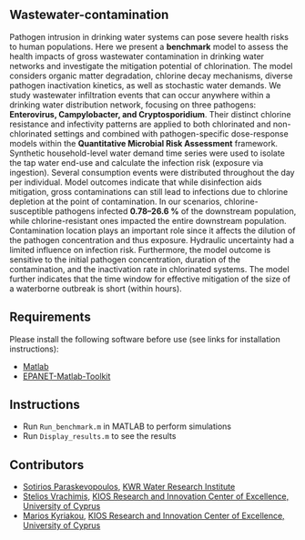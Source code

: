 ## Wastewater-contamination

Pathogen intrusion in drinking water systems can pose severe health risks to human populations. Here we present a **benchmark** model to assess the health impacts of gross wastewater contamination in drinking water networks and investigate the mitigation potential of chlorination. The model considers organic matter degradation, chlorine decay mechanisms, diverse pathogen inactivation kinetics, as well as stochastic water demands. 
We study wastewater infiltration events that can occur anywhere within a drinking water distribution network, focusing on three pathogens: **Enterovirus, Campylobacter, and Cryptosporidium**. Their distinct chlorine resistance and infectivity patterns are applied to both chlorinated and non-chlorinated settings and combined with pathogen-specific dose-response models within the **Quantitative Microbial Risk Assessment** framework. Synthetic household-level water demand time series were used to isolate the tap water end-use and calculate the infection risk (exposure via ingestion). Several consumption events were distributed throughout the day per individual. Model outcomes indicate that while disinfection aids mitigation, gross contaminations can still lead to infections due to chlorine depletion at the point of contamination. 
In our scenarios, chlorine-susceptible pathogens infected **0.78–26.6 %** of the downstream population, while chlorine-resistant ones impacted the entire downstream population. 
Contamination location plays an important role since it affects the dilution of the pathogen concentration and thus exposure. Hydraulic uncertainty had a limited influence on infection risk. Furthermore, the model outcome is sensitive to the initial pathogen concentration, duration of the contamination, and the inactivation rate in chlorinated systems. The model further indicates that the time window for effective mitigation of the size of a waterborne outbreak is short (within hours).

## Requirements
Please install the following software before use (see links for installation instructions):
* [Matlab](http://www.mathworks.com/)
* [EPANET-Matlab-Toolkit](https://github.com/OpenWaterAnalytics/EPANET-Matlab-Toolkit)

## Instructions
* Run `Run_benchmark.m` in MATLAB to perform simulations
* Run `Display_results.m` to see the results

## Contributors
* [Sotirios Paraskevopoulos](https://github.com/Sotireas), [KWR Water Research Institute](https://www.kwrwater.nl/en/)
* [Stelios Vrachimis](https://github.com/SteliosVr), [KIOS Research and Innovation Center of Excellence, University of Cyprus](http://www.kios.ucy.ac.cy/)
* [Marios Kyriakou](https://github.com/Mariosmsk), [KIOS Research and Innovation Center of Excellence, University of Cyprus](http://www.kios.ucy.ac.cy/)
